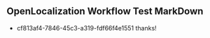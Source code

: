 ## OpenLocalization Workflow Test MarkDown
* cf813af4-7846-45c3-a319-fdf66f4e1551 thanks!

<!--HONumber=Jul16_HO5-->


